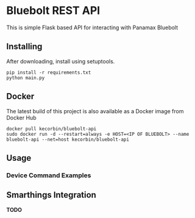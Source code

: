 Bluebolt REST API
=============

This is simple Flask based API for interacting with Panamax Bluebolt


## Installing

After downloading, install using setuptools.

    pip install -r requirements.txt
    python main.py

## Docker


The latest build of this project is also available as a Docker image from Docker Hub

    docker pull kecorbin/bluebolt-api
    sudo docker run -d --restart=always -e HOST=<IP OF BLUEBOLT> --name bluebolt-api --net=host kecorbin/bluebolt-api

## Usage

### Device Command Examples


## Smarthings Integration

**TODO**

